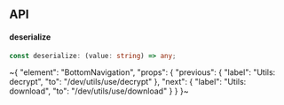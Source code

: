 

## API

#### deserialize

```ts
const deserialize: (value: string) => any;
```


~{
  "element": "BottomNavigation",
  "props": {
    "previous": {
      "label": "Utils: decrypt",
      "to": "/dev/utils/use/decrypt"
    },
    "next": {
      "label": "Utils: download",
      "to": "/dev/utils/use/download"
    }
  }
}~
